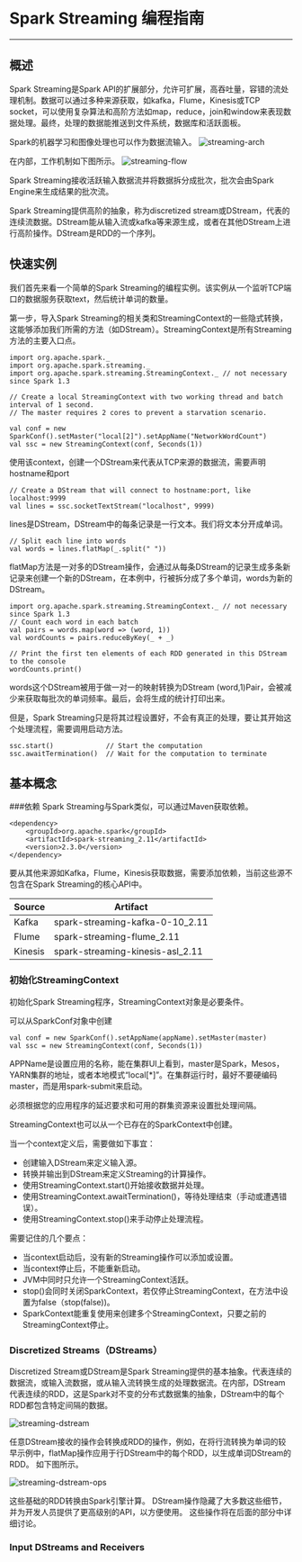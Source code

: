 # Spark Streaming 编程指南 #

***

## 概述
Spark Streaming是Spark API的扩展部分，允许可扩展，高吞吐量，容错的流处理机制。数据可以通过多种来源获取，如kafka，Flume，Kinesis或TCP socket，可以使用复杂算法和高阶方法如map，reduce，join和window来表现数据处理。最终，处理的数据能推送到文件系统，数据库和活跃面板。

Spark的机器学习和图像处理也可以作为数据流输入。
![streaming-arch](https://tinyworker.github.io/images/streaming-arch.png)

在内部，工作机制如下图所示。
![streaming-flow](https://tinyworker.github.io/images/streaming-flow.png)

Spark Streaming接收活跃输入数据流并将数据拆分成批次，批次会由Spark Engine来生成结果的批次流。

Spark Streaming提供高阶的抽象，称为discretized stream或DStream，代表的连续流数据。DStream能从输入流或kafka等来源生成，或者在其他DStream上进行高阶操作。DStream是RDD的一个序列。


## 快速实例

我们首先来看一个简单的Spark Streaming的编程实例。该实例从一个监听TCP端口的数据服务获取text，然后统计单词的数量。


第一步，导入Spark Streaming的相关类和StreamingContext的一些隐式转换，这能够添加我们所需的方法（如DStream）。StreamingContext是所有Streaming方法的主要入口点。

	import org.apache.spark._
	import org.apache.spark.streaming._
	import org.apache.spark.streaming.StreamingContext._ // not necessary since Spark 1.3
	
	// Create a local StreamingContext with two working thread and batch interval of 1 second.
	// The master requires 2 cores to prevent a starvation scenario.
	
	val conf = new SparkConf().setMaster("local[2]").setAppName("NetworkWordCount")
	val ssc = new StreamingContext(conf, Seconds(1))
	
使用该context，创建一个DStream来代表从TCP来源的数据流，需要声明hostname和port

	// Create a DStream that will connect to hostname:port, like localhost:9999
	val lines = ssc.socketTextStream("localhost", 9999)
	
lines是DStream，DStream中的每条记录是一行文本。我们将文本分开成单词。

	// Split each line into words
	val words = lines.flatMap(_.split(" "))
	
flatMap方法是一对多的DStream操作，会通过从每条DStream的记录生成多条新记录来创建一个新的DStream，在本例中，行被拆分成了多个单词，words为新的DStream。

	import org.apache.spark.streaming.StreamingContext._ // not necessary since Spark 1.3
	// Count each word in each batch
	val pairs = words.map(word => (word, 1))
	val wordCounts = pairs.reduceByKey(_ + _)
	
	// Print the first ten elements of each RDD generated in this DStream to the console
	wordCounts.print()
	
words这个DStream被用于做一对一的映射转换为DStream (word,1)Pair，会被减少来获取每批次的单词频率。最后，会将生成的统计打印出来。


但是，Spark Streaming只是将其过程设置好，不会有真正的处理，要让其开始这个处理流程，需要调用启动方法。

	ssc.start()             // Start the computation
	ssc.awaitTermination()  // Wait for the computation to terminate


## 基本概念


###依赖
Spark Streaming与Spark类似，可以通过Maven获取依赖。

	<dependency>
	    <groupId>org.apache.spark</groupId>
	    <artifactId>spark-streaming_2.11</artifactId>
	    <version>2.3.0</version>
	</dependency>

要从其他来源如Kafka，Flume，Kinesis获取数据，需要添加依赖，当前这些源不包含在Spark Streaming的核心API中。

| Source  | Artifact |
| ------------- | ------------- |
| Kafka  | spark-streaming-kafka-0-10_2.11 |
| Flume  | spark-streaming-flume_2.11  |
| Kinesis  | spark-streaming-kinesis-asl_2.11  |


### 初始化StreamingContext

初始化Spark Streaming程序，StreamingContext对象是必要条件。

可以从SparkConf对象中创建

	val conf = new SparkConf().setAppName(appName).setMaster(master)
	val ssc = new StreamingContext(conf, Seconds(1))

APPName是设置应用的名称，能在集群UI上看到，master是Spark，Mesos，YARN集群的地址，或者本地模式“local[*]”。在集群运行时，最好不要硬编码master，而是用spark-submit来启动。

必须根据您的应用程序的延迟要求和可用的群集资源来设置批处理间隔。

StreamingContext也可以从一个已存在的SparkContext中创建。

当一个context定义后，需要做如下事宜：

- 创建输入DStream来定义输入源。
- 转换并输出到DStream来定义Streaming的计算操作。
- 使用StreamingContext.start()开始接收数据并处理。
- 使用StreamingContext.awaitTermination()，等待处理结束（手动或遭遇错误）。
- 使用StreamingContext.stop()来手动停止处理流程。
 
需要记住的几个要点：

- 当context启动后，没有新的Streaming操作可以添加或设置。
- 当context停止后，不能重新启动。
- JVM中同时只允许一个StreamingContext活跃。
- stop()会同时关闭SparkContext，若仅停止StreamingContext，在方法中设置为false（stop(false))。
- SparkContext能重复使用来创建多个StreamingContext，只要之前的StreamingContext停止。

### Discretized Streams（DStreams）

Discretized Stream或DStream是Spark Streaming提供的基本抽象。代表连续的数据流，或输入流数据，或从输入流转换生成的处理数据流。在内部，DStream代表连续的RDD，这是Spark对不变的分布式数据集的抽象，DStream中的每个RDD都包含特定间隔的数据。

![streaming-dstream](https://tinyworker.github.io/images/streaming-dstream.png)

任意DStream接收的操作会转换成RDD的操作，例如，在将行流转换为单词的较早示例中，flatMap操作应用于行DStream中的每个RDD，以生成单词DStream的RDD。 如下图所示。

![streaming-dstream-ops](https://tinyworker.github.io/images/streaming-dstream-ops.png)

这些基础的RDD转换由Spark引擎计算。 DStream操作隐藏了大多数这些细节，并为开发人员提供了更高级别的API，以方便使用。 这些操作将在后面的部分中详细讨论。

### Input DStreams and Receivers
